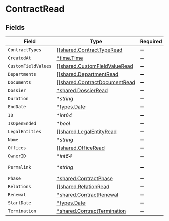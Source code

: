 # ContractRead


## Fields

| Field                                                                               | Type                                                                                | Required                                                                            | Description                                                                         | Example                                                                             |
| ----------------------------------------------------------------------------------- | ----------------------------------------------------------------------------------- | ----------------------------------------------------------------------------------- | ----------------------------------------------------------------------------------- | ----------------------------------------------------------------------------------- |
| `ContractTypes`                                                                     | [][shared.ContractTypeRead](../../../pkg/models/shared/contracttyperead.md)         | :heavy_minus_sign:                                                                  | N/A                                                                                 |                                                                                     |
| `CreatedAt`                                                                         | [*time.Time](https://pkg.go.dev/time#Time)                                          | :heavy_minus_sign:                                                                  | N/A                                                                                 |                                                                                     |
| `CustomFieldValues`                                                                 | [][shared.CustomFieldValueRead](../../../pkg/models/shared/customfieldvalueread.md) | :heavy_minus_sign:                                                                  | N/A                                                                                 |                                                                                     |
| `Departments`                                                                       | [][shared.DepartmentRead](../../../pkg/models/shared/departmentread.md)             | :heavy_minus_sign:                                                                  | N/A                                                                                 |                                                                                     |
| `Documents`                                                                         | [][shared.ContractDocumentRead](../../../pkg/models/shared/contractdocumentread.md) | :heavy_minus_sign:                                                                  | N/A                                                                                 |                                                                                     |
| `Dossier`                                                                           | [*shared.DossierRead](../../../pkg/models/shared/dossierread.md)                    | :heavy_minus_sign:                                                                  | N/A                                                                                 |                                                                                     |
| `Duration`                                                                          | **string*                                                                           | :heavy_minus_sign:                                                                  | N/A                                                                                 | P1Y                                                                                 |
| `EndDate`                                                                           | [*types.Date](../../types/date.md)                                                  | :heavy_minus_sign:                                                                  | N/A                                                                                 | 2021-12-31                                                                          |
| `ID`                                                                                | **int64*                                                                            | :heavy_minus_sign:                                                                  | N/A                                                                                 | 1                                                                                   |
| `IsOpenEnded`                                                                       | **bool*                                                                             | :heavy_minus_sign:                                                                  | N/A                                                                                 |                                                                                     |
| `LegalEntities`                                                                     | [][shared.LegalEntityRead](../../../pkg/models/shared/legalentityread.md)           | :heavy_minus_sign:                                                                  | N/A                                                                                 |                                                                                     |
| `Name`                                                                              | **string*                                                                           | :heavy_minus_sign:                                                                  | N/A                                                                                 | Partnership agreement                                                               |
| `Offices`                                                                           | [][shared.OfficeRead](../../../pkg/models/shared/officeread.md)                     | :heavy_minus_sign:                                                                  | N/A                                                                                 |                                                                                     |
| `OwnerID`                                                                           | **int64*                                                                            | :heavy_minus_sign:                                                                  | N/A                                                                                 | 1                                                                                   |
| `Permalink`                                                                         | **string*                                                                           | :heavy_minus_sign:                                                                  | N/A                                                                                 | https://app.contractify.io/client/company/company-slug/contracts/1                  |
| `Phase`                                                                             | [*shared.ContractPhase](../../../pkg/models/shared/contractphase.md)                | :heavy_minus_sign:                                                                  | N/A                                                                                 | ongoing                                                                             |
| `Relations`                                                                         | [][shared.RelationRead](../../../pkg/models/shared/relationread.md)                 | :heavy_minus_sign:                                                                  | N/A                                                                                 |                                                                                     |
| `Renewal`                                                                           | [*shared.ContractRenewal](../../../pkg/models/shared/contractrenewal.md)            | :heavy_minus_sign:                                                                  | N/A                                                                                 |                                                                                     |
| `StartDate`                                                                         | [*types.Date](../../types/date.md)                                                  | :heavy_minus_sign:                                                                  | N/A                                                                                 | 2021-01-01                                                                          |
| `Termination`                                                                       | [*shared.ContractTermination](../../../pkg/models/shared/contracttermination.md)    | :heavy_minus_sign:                                                                  | N/A                                                                                 |                                                                                     |